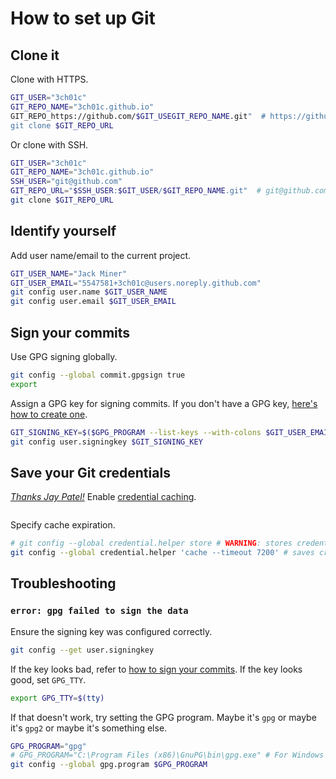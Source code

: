 # How to set up Git

## Clone it

Clone with HTTPS.

```sh
GIT_USER="3ch01c"
GIT_REPO_NAME="3ch01c.github.io"
GIT_REPO_https://github.com/$GIT_USEGIT_REPO_NAME.git"  # https://github.com/3ch01c/3ch01c.github.io.git
git clone $GIT_REPO_URL
```

Or clone with SSH.

```sh
GIT_USER="3ch01c"
GIT_REPO_NAME="3ch01c.github.io"
SSH_USER="git@github.com"
GIT_REPO_URL="$SSH_USER:$GIT_USER/$GIT_REPO_NAME.git"  # git@github.com:3ch01c/3ch01c.github.io.git
git clone $GIT_REPO_URL
```

## Identify yourself

Add user name/email to the current project.

```sh
GIT_USER_NAME="Jack Miner"
GIT_USER_EMAIL="5547581+3ch01c@users.noreply.github.com"
git config user.name $GIT_USER_NAME
git config user.email $GIT_USER_EMAIL
```

## Sign your commits <a name="#gpg"></a>

Use GPG signing globally.

```sh
git config --global commit.gpgsign true
export
```

Assign a GPG key for signing commits. If you don't have a GPG key, [here's how to create one](gpg.md#generate-a-key).

```sh
GIT_SIGNING_KEY=$($GPG_PROGRAM --list-keys --with-colons $GIT_USER_EMAIL  | awk -F: '/^pub:/ { print $5 }')
git config user.signingkey $GIT_SIGNING_KEY
```

## Save your Git credentials

_[Thanks Jay Patel!](https://stackoverflow.com/a/28562712/4068278)_
Enable [credential caching](https://help.github.com/articles/caching-your-github-password-in-git/#platform-linux).

```sh
```

Specify cache expiration.

```sh
# git config --global credential.helper store # WARNING: stores credentials in plaintext!
git config --global credential.helper 'cache --timeout 7200' # saves credentials for 2 hours
```

## Troubleshooting

### `error: gpg failed to sign the data`

Ensure the signing key was configured correctly.

```sh
git config --get user.signingkey
```

If the key looks bad, refer to [how to sign your commits](#gpg). If the key looks good, set `GPG_TTY`.

```sh
export GPG_TTY=$(tty)
```

If that doesn't work, try setting the GPG program. Maybe it's `gpg` or maybe it's `gpg2` or maybe it's something else.

```sh
GPG_PROGRAM="gpg"
# GPG_PROGRAM="C:\Program Files (x86)\GnuPG\bin\gpg.exe" # For Windows
git config --global gpg.program $GPG_PROGRAM
```

